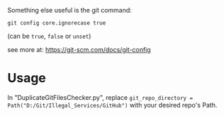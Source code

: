 Something else useful is the git command:

`git config core.ignorecase true`

(can be `true`, `false` or `unset`)

see more at:
https://git-scm.com/docs/git-config

# Usage

In "DuplicateGitFilesChecker.py", replace `git_repo_directory = Path("D:/Git/Illegal_Services/GitHub")` with your desired repo's Path.
